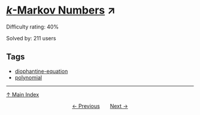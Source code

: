 # [$k$-Markov Numbers](https://projecteuler.net/problem=844) ↗️

Difficulty rating: 40%

Solved by: 211 users
## Tags

- [diophantine-equation](../tags/diophantine-equation.md)
- [polynomial](../tags/polynomial.md)



---

[↑ Main Index](../README.md)


<div align=center><a href='843.md'>← Previous</a> &nbsp;&nbsp; &nbsp;&nbsp;  <a href='845.md'>Next →</a></div>
